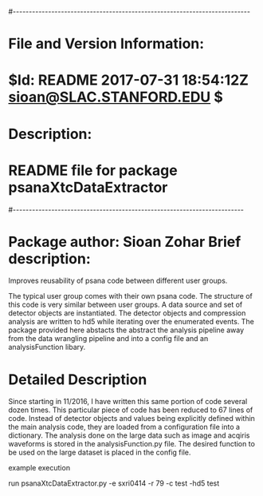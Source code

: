 #--------------------------------------------------------------------------
# File and Version Information:
#  $Id: README 2017-07-31 18:54:12Z sioan@SLAC.STANFORD.EDU $
#
# Description:
#  README file for package psanaXtcDataExtractor
#------------------------------------------------------------------------

Package author: Sioan Zohar
Brief description:
==================

Improves reusability of psana code between different user groups.

The typical user group comes with their own psana code.  The structure of this code is very similar between user groups.
A data source and set of detector objects are instantiated.   The detector objects and compression analysis are written to hd5 while iterating over the enumerated events.  The package provided here abstacts the abstract the analysis pipeline away from the data wrangling pipeline and into a config file and an analysisFunction libary.




Detailed Description
=====================
Since starting in 11/2016, I have written this same portion of code several dozen times.  This particular piece of code has been reduced to 67 lines of code.  Instead of detector objects and values being explicitly defined within the main analysis code, they are loaded from a configuration file into a dictionary.  The analysis done on the large data such as image and acqiris waveforms is stored in the analysisFunction.py file.  The desired function to be used on the large dataset is placed in the config file.

example execution

 run psanaXtcDataExtractor.py -e sxri0414 -r 79 -c test -hd5 test
